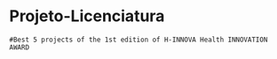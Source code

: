 # Projeto-Licenciatura

    #Best 5 projects of the 1st edition of H-INNOVA Health INNOVATION AWARD 
